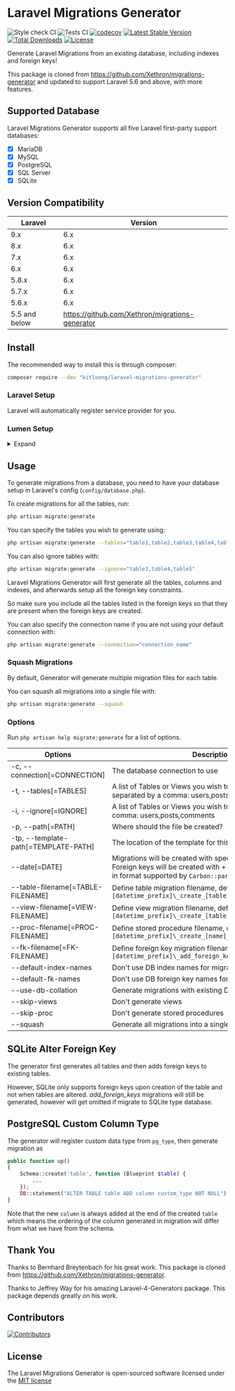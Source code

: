 # Laravel Migrations Generator

![Style check CI](https://github.com/kitloong/laravel-migrations-generator/actions/workflows/check.yml/badge.svg?branch=6.x)
![Tests CI](https://github.com/kitloong/laravel-migrations-generator/actions/workflows/tests.yml/badge.svg?branch=6.x)
[![codecov](https://codecov.io/gh/kitloong/laravel-migrations-generator/branch/6.x/graph/badge.svg?token=U6ZRDPY6QZ)](https://codecov.io/gh/kitloong/laravel-migrations-generator)
[![Latest Stable Version](https://poser.pugx.org/kitloong/laravel-migrations-generator/v/stable.png)](https://packagist.org/packages/kitloong/laravel-migrations-generator)
[![Total Downloads](http://poser.pugx.org/kitloong/laravel-migrations-generator/downloads)](https://packagist.org/packages/kitloong/laravel-migrations-generator)
[![License](https://poser.pugx.org/kitloong/laravel-migrations-generator/license.png)](https://packagist.org/packages/kitloong/laravel-migrations-generator)

Generate Laravel Migrations from an existing database, including indexes and foreign keys!

This package is cloned from https://github.com/Xethron/migrations-generator and updated to support Laravel 5.6 and above, with more features.

## Supported Database

Laravel Migrations Generator supports all five Laravel first-party support databases:

- [x] MariaDB
- [x] MySQL
- [x] PostgreSQL
- [x] SQL Server
- [x] SQLite

## Version Compatibility

| Laravel       | Version                                         |
|---------------|-------------------------------------------------|
| 9.x           | 6.x                                             |
| 8.x           | 6.x                                             |
| 7.x           | 6.x                                             |
| 6.x           | 6.x                                             |
| 5.8.x         | 6.x                                             |
| 5.7.x         | 6.x                                             |
| 5.6.x         | 6.x                                             |
| 5.5 and below | https://github.com/Xethron/migrations-generator |

## Install

The recommended way to install this is through composer:

```bash
composer require --dev "kitloong/laravel-migrations-generator"
```

### Laravel Setup

Laravel will automatically register service provider for you.

### Lumen Setup

<details>
  <summary>Expand</summary>

Auto-discovery is not available in Lumen, you need some modification on `bootstrap/app.php`.

#### Enable Facade

Uncomment the following line.

```php
$app->withFacades();
```

#### Register Provider

Add following line into the `Register Service Providers` section.

```php
$app->register(\KitLoong\MigrationsGenerator\MigrationsGeneratorServiceProvider::class);
```
</details>

## Usage

To generate migrations from a database, you need to have your database setup in Laravel's config (`config/database.php`).

To create migrations for all the tables, run:

```bash
php artisan migrate:generate
```

You can specify the tables you wish to generate using:

```bash
php artisan migrate:generate --tables="table1,table2,table3,table4,table5"
```

You can also ignore tables with:

```bash
php artisan migrate:generate --ignore="table3,table4,table5"
```

Laravel Migrations Generator will first generate all the tables, columns and indexes, and afterwards setup all the foreign key constraints.

So make sure you include all the tables listed in the foreign keys so that they are present when the foreign keys are created.

You can also specify the connection name if you are not using your default connection with:

```bash
php artisan migrate:generate --connection="connection_name"
```

### Squash Migrations

By default, Generator will generate multiple migration files for each table. 

You can squash all migrations into a single file with:

```bash
php artisan migrate:generate --squash
```

### Options

Run `php artisan help migrate:generate` for a list of options.

| Options                              | Description                                                                                                                                                   |
|--------------------------------------|---------------------------------------------------------------------------------------------------------------------------------------------------------------|
| -c, --connection[=CONNECTION]        | The database connection to use                                                                                                                                |
| -t, --tables[=TABLES]                | A list of Tables or Views you wish to Generate Migrations for separated by a comma: users,posts,comments                                                      |
| -i, --ignore[=IGNORE]                | A list of Tables or Views you wish to ignore, separated by a comma: users,posts,comments                                                                      |
| -p, --path[=PATH]                    | Where should the file be created?                                                                                                                             |
| -tp, --template-path[=TEMPLATE-PATH] | The location of the template for this generator                                                                                                               |
| --date[=DATE]                        | Migrations will be created with specified date. Views and Foreign keys will be created with + 1 second. Date should be in format supported by `Carbon::parse` |
| --table-filename[=TABLE-FILENAME]    | Define table migration filename, default pattern: `[datetime_prefix]\_create_[table]_table.php`                                                               |
| --view-filename[=VIEW-FILENAME]      | Define view migration filename, default pattern: `[datetime_prefix]\_create_[table]_view.php`                                                                 |
| --proc-filename[=PROC-FILENAME]      | Define stored procedure filename, default pattern: `[datetime_prefix]\_create_[name]_proc.php`                                                                |
| --fk-filename[=FK-FILENAME]          | Define foreign key migration filename, default pattern: `[datetime_prefix]\_add_foreign_keys_to_[table]_table.php`                                            |
| --default-index-names                | Don\'t use DB index names for migrations                                                                                                                      |
| --default-fk-names                   | Don\'t use DB foreign key names for migrations                                                                                                                |
| --use-db-collation                   | Generate migrations with existing DB collation                                                                                                                |
| --skip-views                         | Don\'t generate views                                                                                                                                         |
| --skip-proc                          | Don\'t generate stored procedures                                                                                                                             |
| --squash                             | Generate all migrations into a single file                                                                                                                    |

## SQLite Alter Foreign Key

The generator first generates all tables and then adds foreign keys to existing tables.

However, SQLite only supports foreign keys upon creation of the table and not when tables are altered.
*_add_foreign_keys_* migrations will still be generated, however will get omitted if migrate to SQLite type database.

## PostgreSQL Custom Column Type

The generator will register custom data type from `pg_type`, then generate migration as

```php
public function up()
{
    Schema::create('table', function (Blueprint $table) {
        ...
    });
    DB::statement("ALTER TABLE table ADD column custom_type NOT NULL");
}
```

Note that the new `column` is always added at the end of the created `table` which means the ordering of the column generated in migration will differ from what we have from the schema.

## Thank You

Thanks to Bernhard Breytenbach for his great work. This package is cloned from https://github.com/Xethron/migrations-generator.

Thanks to Jeffrey Way for his amazing Laravel-4-Generators package. This package depends greatly on his work.

## Contributors

[![Contributors](https://contrib.rocks/image?repo=kitloong/laravel-migrations-generator)](https://github.com/kitloong/laravel-migrations-generator/graphs/contributors)

## License

The Laravel Migrations Generator is open-sourced software licensed under the [MIT license](http://opensource.org/licenses/MIT)
